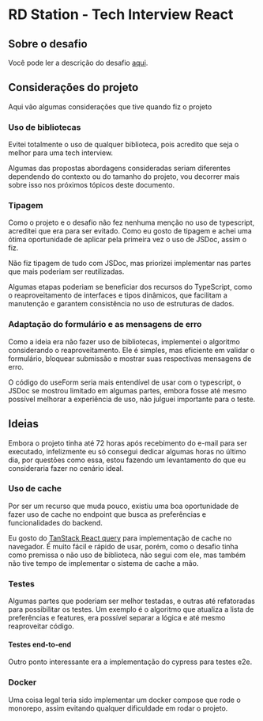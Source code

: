 # RD Station - Tech Interview React

## Sobre o desafio

Você pode ler a descrição do
desafio [aqui](https://github.com/isaacmirandacampos/rd-station-tech-interview-react/blob/master/docs/challenger.md).

## Considerações do projeto

Aqui vão algumas considerações que tive quando fiz o projeto

### Uso de bibliotecas

Evitei totalmente o uso de qualquer biblioteca, pois acredito que seja o melhor para uma tech interview.

Algumas das propostas abordagens consideradas seriam diferentes dependendo do contexto ou do tamanho do projeto, vou
decorrer mais sobre isso nos próximos tópicos deste documento.

### Tipagem

Como o projeto e o desafio não fez nenhuma menção no uso de typescript, acreditei que era para ser evitado.
Como eu gosto de tipagem e achei uma ótima oportunidade de aplicar pela primeira vez o uso de JSDoc, assim o fiz.

Não fiz tipagem de tudo com JSDoc, mas priorizei implementar nas partes que mais poderiam ser reutilizadas.

Algumas etapas poderiam se beneficiar dos recursos do TypeScript, como o reaproveitamento de interfaces e tipos
dinâmicos, que facilitam a manutenção e garantem consistência no uso de estruturas de dados.

### Adaptação do formulário e as mensagens de erro

Como a ideia era não fazer uso de bibliotecas, implementei o algoritmo considerando o reaproveitamento. Ele é simples,
mas eficiente em validar o formulário, bloquear submissão e mostrar suas respectivas mensagens de erro.

O código do useForm seria mais entendível de usar com o typescript, o JSDoc se mostrou limitado em algumas partes,
embora fosse até mesmo possível melhorar a experiência de uso, não julguei importante para o teste.

## Ideias

Embora o projeto tinha até 72 horas após recebimento do e-mail para ser executado, infelizmente eu só
consegui dedicar algumas horas no último dia, por questões como essa, estou fazendo um levantamento do que eu
consideraria fazer no cenário ideal.

### Uso de cache

Por ser um recurso que muda pouco, existiu uma boa oportunidade de fazer uso de cache no endpoint que busca as
preferências e funcionalidades do backend.

Eu gosto do [TanStack React query](https://tanstack.com/query/v4/docs/framework/react/guides/queries) para implementação
de cache no navegador. É muito fácil e rápido de usar, porém, como o desafio tinha como premissa o não uso de
biblioteca, não segui com ele, mas também não tive tempo de implementar o sistema de cache a mão.

### Testes

Algumas partes que poderiam ser melhor testadas, e outras até refatoradas para possibilitar os testes.
Um exemplo é o algoritmo que atualiza a lista de preferências e features, era possível separar a lógica e até mesmo
reaproveitar código.

#### Testes end-to-end

Outro ponto interessante era a implementação do cypress para testes e2e.

### Docker

Uma coisa legal teria sido implementar um docker compose que rode o monorepo,
assim evitando qualquer dificuldade em rodar o projeto.


